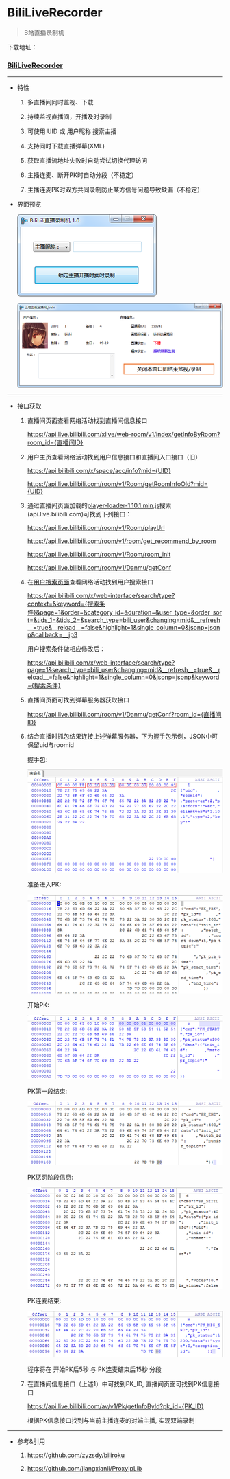 ﻿# BiliLiveRecorder

> B站直播录制机

下载地址：

### [BiliLiveRecorder](https://injectrl.github.io/BiliLiveRecorder/BiliLiveRecorder/bin/Release/BiliLiveRecorder.exe)

---

* 特性

	1. 多直播间同时监视、下载

	2. 持续监视直播间，开播及时录制

	3. 可使用 UID 或 用户昵称 搜索主播

	4. 支持同时下载直播弹幕(XML)

	5. 获取直播流地址失败时自动尝试切换代理访问

	6. 主播连麦、断开PK时自动分段（不稳定）

	7. 主播连麦PK时双方共同录制防止某方信号问题导致缺漏（不稳定）

* 界面预览

	![Start](./view1.png)

	![Monitor](./view2.png)

---

* 接口获取

	1. 直播间页面查看网络活动找到直播间信息接口

		https://api.live.bilibili.com/xlive/web-room/v1/index/getInfoByRoom?room_id={直播间ID}

	2. 用户主页查看网络活动找到用户信息接口和直播间入口接口（旧）

		https://api.bilibili.com/x/space/acc/info?mid={UID}

		https://api.live.bilibili.com/room/v1/Room/getRoomInfoOld?mid={UID}

	3. 通过直播间页面加载的[player-loader-1.10.1.min.js](https://s1.hdslb.com/bfs/static/player/live/loader/player-loader-1.10.1.min.js)搜索(api.live.bilibili.com)可找到下列接口：

		https://api.live.bilibili.com/room/v1/Room/playUrl

		https://api.live.bilibili.com/room/v1/room/get_recommend_by_room

		https://api.live.bilibili.com/room/v1/Room/room_init

		https://api.live.bilibili.com/room/v1/Danmu/getConf

	4. 在[用户搜索页面](https://search.bilibili.com/upuser?keyword=)查看网络活动找到用户搜索接口

		https://api.bilibili.com/x/web-interface/search/type?context=&keyword={搜索条件}&page=1&order=&category_id=&duration=&user_type=&order_sort=&tids_1=&tids_2=&search_type=bili_user&changing=mid&__refresh__=true&__reload__=false&highlight=1&single_column=0&jsonp=jsonp&callback=__jp3

		用户搜索条件做相应修改后：

		https://api.bilibili.com/x/web-interface/search/type?page=1&search_type=bili_user&changing=mid&__refresh__=true&__reload__=false&highlight=1&single_column=0&jsonp=jsonp&keyword={搜索条件}

	5. 直播间页面可找到弹幕服务器获取接口

		https://api.live.bilibili.com/room/v1/Danmu/getConf?room_id={直播间ID}

	6. 结合直播时抓包结果连接上述弹幕服务器，下为握手包示例，JSON中可保留uid与roomid

		握手包:

		![handshake](./handshake.png)

		准备进入PK:

		![PK_PRE](./PK_PRE.png)

		开始PK:

		![PK_START](./PK_START.png)

		PK第一段结束:

		![PK_END](./PK_END.png)

		PK惩罚阶段信息:

		![PK_SETTLE](./PK_SETTLE.png)

		PK连麦结束:

		![PK_MIC_END](./PK_MIC_END.png)

		程序将在 开始PK后5秒 与 PK连麦结束后15秒 分段

	7. 在直播间信息接口（上述1）中可找到PK_ID, 直播间页面可找到PK信息接口

		https://api.live.bilibili.com/av/v1/Pk/getInfoById?pk_id={PK_ID}

		根据PK信息接口找到与当前主播连麦的对端主播, 实现双端录制

---

* 参考&引用

	1. https://github.com/zyzsdy/biliroku

	2. https://github.com/jiangxianli/ProxyIpLib